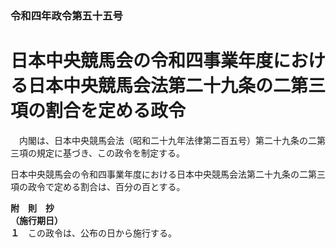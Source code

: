 ### 令和四年政令第五十五号  
# 日本中央競馬会の令和四事業年度における日本中央競馬会法第二十九条の二第三項の割合を定める政令  
　内閣は、日本中央競馬会法（昭和二十九年法律第二百五号）第二十九条の二第三項の規定に基づき、この政令を制定する。  
  
日本中央競馬会の令和四事業年度における日本中央競馬会法第二十九条の二第三項の政令で定める割合は、百分の百とする。  
  
**附　則　抄**  
**（施行期日）**  
**１**　この政令は、公布の日から施行する。  
  
